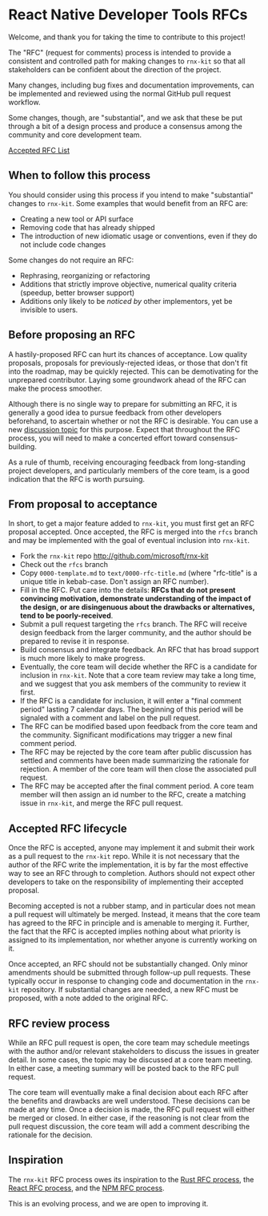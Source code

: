# React Native Developer Tools RFCs

Welcome, and thank you for taking the time to contribute to this project!

The "RFC" (request for comments) process is intended to provide a consistent and
controlled path for making changes to `rnx-kit` so that all stakeholders can be
confident about the direction of the project.

Many changes, including bug fixes and documentation improvements, can be
implemented and reviewed using the normal GitHub pull request workflow.

Some changes, though, are "substantial", and we ask that these be put through a
bit of a design process and produce a consensus among the community and core
development team.

[Accepted RFC List](https://github.com/microsoft/rnx-kit/pulls?q=is%3Aopen+is%3Apr+label%3ARFC)

## When to follow this process

You should consider using this process if you intend to make "substantial"
changes to `rnx-kit`. Some examples that would benefit from an RFC are:

- Creating a new tool or API surface
- Removing code that has already shipped
- The introduction of new idiomatic usage or conventions, even if they do not
  include code changes

Some changes do not require an RFC:

- Rephrasing, reorganizing or refactoring
- Additions that strictly improve objective, numerical quality criteria
  (speedup, better browser support)
- Additions only likely to be _noticed by_ other implementors, yet be invisible
  to users.

## Before proposing an RFC

A hastily-proposed RFC can hurt its chances of acceptance. Low quality
proposals, proposals for previously-rejected ideas, or those that don't fit into
the roadmap, may be quickly rejected. This can be demotivating for the
unprepared contributor. Laying some groundwork ahead of the RFC can make the
process smoother.

Although there is no single way to prepare for submitting an RFC, it is
generally a good idea to pursue feedback from other developers beforehand, to
ascertain whether or not the RFC is desirable. You can use a new
[discussion topic](https://github.com/microsoft/rnx-kit/discussions) for this
purpose. Expect that throughout the RFC process, you will need to make a
concerted effort toward consensus-building.

As a rule of thumb, receiving encouraging feedback from long-standing project
developers, and particularly members of the core team, is a good indication that
the RFC is worth pursuing.

## From proposal to acceptance

In short, to get a major feature added to `rnx-kit`, you must first get an RFC
proposal accepted. Once accepted, the RFC is merged into the `rfcs` branch and
may be implemented with the goal of eventual inclusion into `rnx-kit`.

- Fork the `rnx-kit` repo http://github.com/microsoft/rnx-kit
- Check out the `rfcs` branch
- Copy `0000-template.md` to `text/0000-rfc-title.md` (where "rfc-title" is a
  unique title in kebab-case. Don't assign an RFC number).
- Fill in the RFC. Put care into the details: **RFCs that do not present
  convincing motivation, demonstrate understanding of the impact of the design,
  or are disingenuous about the drawbacks or alternatives, tend to be
  poorly-received**.
- Submit a pull request targeting the `rfcs` branch. The RFC will receive design
  feedback from the larger community, and the author should be prepared to
  revise it in response.
- Build consensus and integrate feedback. An RFC that has broad support is much
  more likely to make progress.
- Eventually, the core team will decide whether the RFC is a candidate for
  inclusion in `rnx-kit`. Note that a core team review may take a long time, and
  we suggest that you ask members of the community to review it first.
- If the RFC is a candidate for inclusion, it will enter a "final comment
  period" lasting 7 calendar days. The beginning of this period will be signaled
  with a comment and label on the pull request.
- The RFC can be modified based upon feedback from the core team and the
  community. Significant modifications may trigger a new final comment period.
- The RFC may be rejected by the core team after public discussion has settled
  and comments have been made summarizing the rationale for rejection. A member
  of the core team will then close the associated pull request.
- The RFC may be accepted after the final comment period. A core team member
  will then assign an id number to the RFC, create a matching issue in
  `rnx-kit`, and merge the RFC pull request.

## Accepted RFC lifecycle

Once the RFC is accepted, anyone may implement it and submit their work as a
pull request to the `rnx-kit` repo. While it is not necessary that the author of
the RFC write the implementation, it is by far the most effective way to see an
RFC through to completion. Authors should not expect other developers to take on
the responsibility of implementing their accepted proposal.

Becoming accepted is not a rubber stamp, and in particular does not mean a pull
request will ultimately be merged. Instead, it means that the core team has
agreed to the RFC in principle and is amenable to merging it. Further, the fact
that the RFC is accepted implies nothing about what priority is assigned to its
implementation, nor whether anyone is currently working on it.

Once accepted, an RFC should not be substantially changed. Only minor amendments
should be submitted through follow-up pull requests. These typically occur in
response to changing code and documentation in the `rnx-kit` repository. If
substantial changes are needed, a new RFC must be proposed, with a note added to
the original RFC.

## RFC review process

While an RFC pull request is open, the core team may schedule meetings with the
author and/or relevant stakeholders to discuss the issues in greater detail. In
some cases, the topic may be discussed at a core team meeting. In either case, a
meeting summary will be posted back to the RFC pull request.

The core team will eventually make a final decision about each RFC after the
benefits and drawbacks are well understood. These decisions can be made at any
time. Once a decision is made, the RFC pull request will either be merged or
closed. In either case, if the reasoning is not clear from the pull request
discussion, the core team will add a comment describing the rationale for the
decision.

## Inspiration

The `rnx-kit` RFC process owes its inspiration to the
[Rust RFC process](https://github.com/rust-lang/rfcs), the
[React RFC process](https://github.com/reactjs/rfcs), and the
[NPM RFC process](https://github.com/npm/rfcs).

This is an evolving process, and we are open to improving it.
